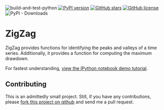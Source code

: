 ![build-and-test-python](https://github.com/jbn/ZigZag/actions/workflows/build-and-test-python.yml/badge.svg)
[![PyPI version](https://badge.fury.io/py/ZigZag.svg)](https://badge.fury.io/py/ZigZag)
[![GitHub stars](https://img.shields.io/github/stars/jbn/ZigZag)](https://github.com/jbn/ZigZag/stargazers)
[![GitHub license](https://img.shields.io/github/license/jbn/ZigZag)](https://github.com/jbn/ZigZag/blob/main/LICENSE.txt)
![PyPI - Downloads](https://img.shields.io/pypi/dm/ZigZag)


# ZigZag

ZigZag provides functions for identifying the peaks and valleys of a time
series. Additionally, it provides a function for computing the maximum drawdown.

For fastest understanding, [view the IPython notebook demo tutorial](https://github.com/jbn/ZigZag/blob/master/zigzag_demo.ipynb).

## Contributing

This is an admittedly small project. Still, if you have any contributions, 
please [fork this project on github](https://github.com/jbn/ZigZag) and
send me a pull request.
